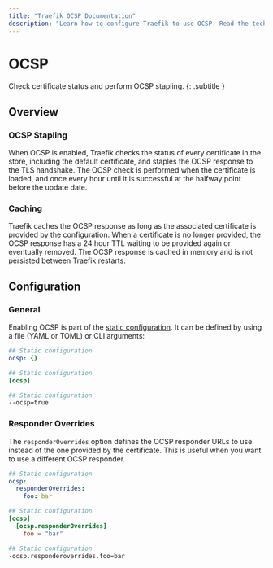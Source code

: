 ```yaml
---
title: "Traefik OCSP Documentation"
description: "Learn how to configure Traefik to use OCSP. Read the technical documentation."
---
```


# OCSP

Check certificate status and perform OCSP stapling.
{: .subtitle }

## Overview

### OCSP Stapling

When OCSP is enabled, Traefik checks the status of every certificate in the store,
including the default certificate, and staples the OCSP response to the TLS handshake.
The OCSP check is performed when the certificate is loaded,
and once every hour until it is successful at the halfway point before the update date.

### Caching

Traefik caches the OCSP response as long as the associated certificate is provided by the configuration.
When a certificate is no longer provided,
the OCSP response has a 24 hour TTL waiting to be provided again or eventually removed.
The OCSP response is cached in memory and is not persisted between Traefik restarts.

## Configuration

### General

Enabling OCSP is part of the [static configuration](../getting-started/configuration-overview.md#the-static-configuration).
It can be defined by using a file (YAML or TOML) or CLI arguments:

```yaml tab="File (YAML)"
## Static configuration
ocsp: {}
```

```toml tab="File (TOML)"
## Static configuration
[ocsp]
```

```bash tab="CLI"
## Static configuration
--ocsp=true
```

### Responder Overrides

The `responderOverrides` option defines the OCSP responder URLs to use instead of the one provided by the certificate.
This is useful when you want to use a different OCSP responder.

```yaml tab="File (YAML)"
## Static configuration
ocsp:
  responderOverrides:
    foo: bar
```

```toml tab="File (TOML)"
## Static configuration
[ocsp]
  [ocsp.responderOverrides]
    foo = "bar"
```

```bash tab="CLI"
## Static configuration
-ocsp.responderoverrides.foo=bar
```
